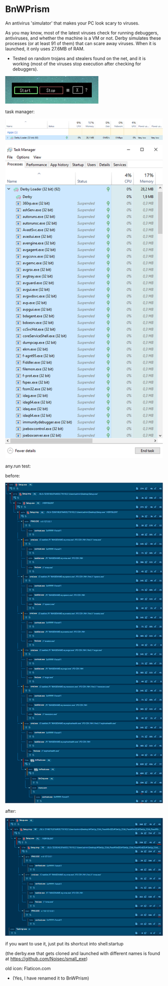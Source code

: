 # BnWPrism
An antivirus 'simulator' that makes your PC look scary to viruses.

As you may know, most of the latest viruses check for running debuggers, antiviruses, and whether the machine is a VM or not.
Derby simulates these processes (or at least 91 of them) that can scare away viruses. When it is launched, it only uses 27.6MB of RAM.
- Tested on random trojans and stealers found on the net, and it is working (most of the viruses stop execution after checking for debuggers).

![x](https://github.com/Noisec/pic-s/blob/main/images/derby0.png?raw=true)

task manager:

  ![x](https://github.com/Noisec/pic-s/blob/main/images/derby1.png?raw=true)

  ![x](https://github.com/Noisec/pic-s/blob/main/images/derby2.png?raw=true)

any.run test:

before:

  ![x](https://github.com/Noisec/pic-s/blob/main/images/derby-bef.png?raw=true)

after:

  ![x](https://github.com/Noisec/pic-s/blob/main/images/derby-aft.png?raw=true)

if you want to use it, just put its shortcut into shell:startup

(the derby.exe that gets cloned and launched with different names is found at https://github.com/Noisec/small_exe)

old icon: Flaticon.com
- (Yes, I have renamed it to BnWPrism)
